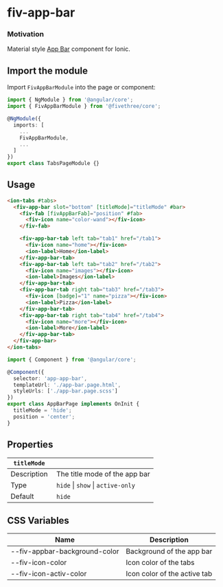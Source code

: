 # fiv-app-bar

### Motivation

Material style [App Bar](https://material.io/components/app-bars-bottom/#anatomy) component for Ionic.

## Import the module

Import `FivAppBarModule` into the page or component:

```typescript
import { NgModule } from '@angular/core';
import { FivAppBarModule } from '@fivethree/core';

@NgModule({
  imports: [
    ...
    FivAppBarModule,
    ...
  ]
})
export class TabsPageModule {}
```

## Usage

```html
<ion-tabs #tabs>
  <fiv-app-bar slot="bottom" [titleMode]="titleMode" #bar>
    <fiv-fab [fivAppBarFab]="position" #fab>
      <fiv-icon name="color-wand"></fiv-icon>
    </fiv-fab>

    <fiv-app-bar-tab left tab="tab1" href="/tab1">
      <fiv-icon name="home"></fiv-icon>
      <ion-label>Home</ion-label>
    </fiv-app-bar-tab>
    <fiv-app-bar-tab left tab="tab2" href="/tab2">
      <fiv-icon name="images"></fiv-icon>
      <ion-label>Images</ion-label>
    </fiv-app-bar-tab>
    <fiv-app-bar-tab right tab="tab3" href="/tab3">
      <fiv-icon [badge]="1" name="pizza"></fiv-icon>
      <ion-label>Pizza</ion-label>
    </fiv-app-bar-tab>
    <fiv-app-bar-tab right tab="tab4" href="/tab4">
      <fiv-icon name="more"></fiv-icon>
      <ion-label>More</ion-label>
    </fiv-app-bar-tab>
  </fiv-app-bar>
</ion-tabs>
```

```typescript
import { Component } from '@angular/core';

@Component({
  selector: 'app-app-bar',
  templateUrl: './app-bar.page.html',
  styleUrls: ['./app-bar.page.scss']
})
export class AppBarPage implements OnInit {
  titleMode = 'hide';
  position = 'center';
}
```

## Properties

| `titleMode` |                                     |
| ----------- | ----------------------------------- |
| Description |  The title mode of the app bar      |
| Type        |  `hide` \| `show` \| `active-only`  |
| Default     |  `hide`                             |

## CSS Variables

| Name                          | Description                  |
| ----------------------------- | ---------------------------- |
| --fiv-appbar-background-color | Background of the app bar    |
| --fiv-icon-color              | Icon color of the tabs       |
| --fiv-icon-activ-color        | Icon color of the active tab |
